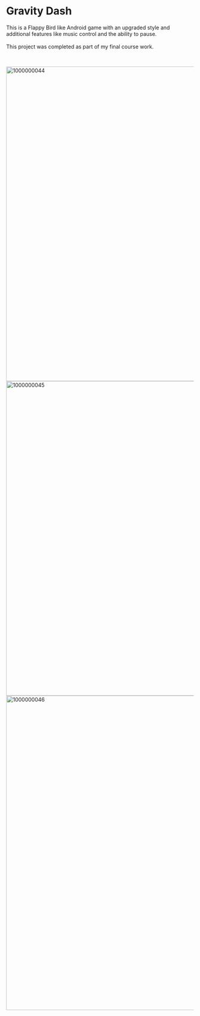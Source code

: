 <h1>Gravity Dash</h1>
<p>This is a Flappy Bird like Android game with an upgraded style and additional features like music control and the ability to pause. <br>  <br>This project was completed as part of my final course work.</p>
<br>
<p>
<img width="595" height="842" alt="1000000044" src="https://github.com/user-attachments/assets/4d838fd1-4cbd-410d-9ff6-090c2120f1ca" />
<img width="595" height="842" alt="1000000045" src="https://github.com/user-attachments/assets/3d6865f3-df8b-4594-b752-8ed738614680" />
<img width="595" height="842" alt="1000000046" src="https://github.com/user-attachments/assets/8319cd0c-c3e6-4d37-ab84-0ed17095543c" />
</p>
